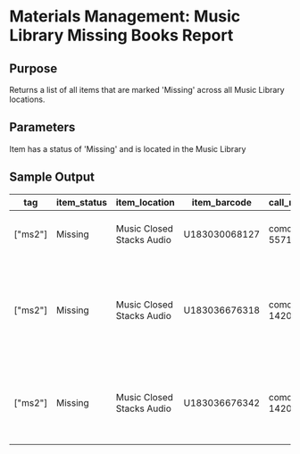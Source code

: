 # Materials Management: Music Library Missing Books Report

## Purpose
Returns a list of all items that are marked 'Missing' across all Music Library locations.

## Parameters
Item has a status of 'Missing' and is located in the Music Library

## Sample Output
| tag     | item_status | item_location             | item_barcode  | call_number   | shelf_order                   | title                                                               | enumeration | volume | copy_number |
|---------|-------------|---------------------------|---------------|---------------|-------------------------------|---------------------------------------------------------------------|-------------|--------|-------------|
| ["ms2"] | Missing     | Music Closed Stacks Audio | U183030068127 | comdisc 5571  | COMDISC 45571 _V 12 CD 212 11 | Bach 2000 [sound recording]                                         |             | 1      | v.2 CD 12   |
| ["ms2"] | Missing     | Music Closed Stacks Audio | U183036676318 | comdisc 14202 | COMDISC 514202 11             | Liberty tree [sound recording] :   early American music, 1776-1861. |             | 1      |             |
| ["ms2"] | Missing     | Music Closed Stacks Audio | U183036676342 | comdisc 14205 | COMDISC 514205 11             | Works for small orchestra [sound   recording] / Jean Sibelius.      |             | 1      |             |
